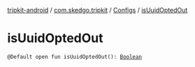 [tripkit-android](../../index.md) / [com.skedgo.tripkit](../index.md) / [Configs](index.md) / [isUuidOptedOut](./is-uuid-opted-out.md)

# isUuidOptedOut

`@Default open fun isUuidOptedOut(): `[`Boolean`](https://kotlinlang.org/api/latest/jvm/stdlib/kotlin/-boolean/index.html)